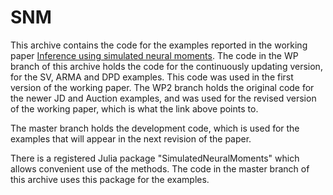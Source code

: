 # SNM

This archive contains the code for the examples reported in the working paper <a href=https://www.barcelonagse.eu/research/working-papers/inference-using-simulated-neural-moments>Inference using simulated neural moments</a>. The code in the WP branch of this archive holds the code for the continuously updating version, for the SV, ARMA and DPD examples. This code was used in the first version of the working paper. The WP2 branch holds the original code for the newer JD and Auction examples, and was used for the revised version of the working paper, which is what the link above points to. 

The master branch holds the development code, which is used for the examples that will appear in the next revision of the paper.

There is a registered Julia package "SimulatedNeuralMoments" which allows convenient use of the methods. The code in the master branch of this archive uses this package for the examples.

